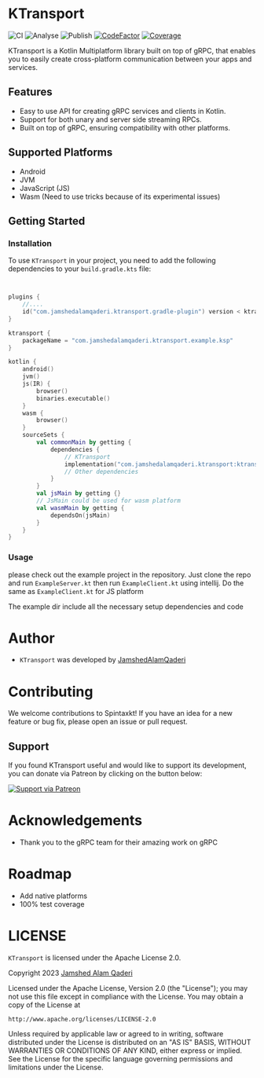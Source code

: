 ﻿# KTransport
 
 ![CI](https://github.com/JamshedAlamQaderi/KTransport/actions/workflows/ci.yml/badge.svg) ![Analyse](https://github.com/JamshedAlamQaderi/KTransport/actions/workflows/analyse.yml/badge.svg) ![Publish](https://github.com/JamshedAlamQaderi/KTransport/actions/workflows/publish.yml/badge.svg) [![CodeFactor](https://www.codefactor.io/repository/github/jamshedalamqaderi/KTransport/badge)](https://www.codefactor.io/repository/github/jamshedalamqaderi/KTransport) [![Coverage](https://codecov.io/gh/JamshedAlamQaderi/KTransport/branch/main/graph/badge.svg?token=AAVO2UQXLP)](https://codecov.io/gh/JamshedAlamQaderi/KTransport)

KTransport is a Kotlin Multiplatform library built on top of gRPC, that enables you to easily create
cross-platform
communication between your apps and services.

## Features

- Easy to use API for creating gRPC services and clients in Kotlin.
- Support for both unary and server side streaming RPCs.
- Built on top of gRPC, ensuring compatibility with other platforms.

## Supported Platforms

- Android
- JVM
- JavaScript (JS)
- Wasm (Need to use tricks because of its experimental issues)

## Getting Started

### Installation

To use `KTransport` in your project, you need to add the following dependencies to
your `build.gradle.kts` file:

```kotlin


plugins {
    //....
    id("com.jamshedalamqaderi.ktransport.gradle-plugin") version < ktransport_version >
}

ktransport {
    packageName = "com.jamshedalamqaderi.ktransport.example.ksp"
}

kotlin {
    android()
    jvm()
    js(IR) {
        browser()
        binaries.executable()
    }
    wasm {
        browser()
    }
    sourceSets {
        val commonMain by getting {
            dependencies {
                // KTransport
                implementation("com.jamshedalamqaderi.ktransport:ktransport:<ktransportVersion>")
                // Other dependencies
            }
        }
        val jsMain by getting {}
        // JsMain could be used for wasm platform
        val wasmMain by getting {
            dependsOn(jsMain)
        }
    }
}
```

### Usage

please check out the example project in the repository. Just clone the repo and
run `ExampleServer.kt` then run `ExampleClient.kt` using intellij. Do the same as `ExampleClient.kt`
for JS platform

The example dir include all the necessary setup dependencies and code

# Author

- `KTransport` was developed
  by [JamshedAlamQaderi](https://github.com/JamshedAlamQaderi/JamshedAlamQaderi)

# Contributing

We welcome contributions to Spintaxkt! If you have an idea for a new feature or bug fix, please open
an issue or pull request.

## Support

If you found KTransport useful and would like to support its development, you can donate via Patreon
by clicking on the button below:

[![Support via Patreon](https://c5.patreon.com/external/logo/become_a_patron_button.png)](https://patreon.com/JamshedAlamQaderi)

# Acknowledgements

- Thank you to the gRPC team for their amazing work on gRPC

# Roadmap

- Add native platforms
- 100% test coverage

# LICENSE

`KTransport` is licensed under the Apache License 2.0.

Copyright 2023 [Jamshed Alam Qaderi](https://github.com/JamshedAlamQaderi/JamshedAlamQaderi)

Licensed under the Apache License, Version 2.0 (the "License");
you may not use this file except in compliance with the License.
You may obtain a copy of the License at

    http://www.apache.org/licenses/LICENSE-2.0

Unless required by applicable law or agreed to in writing, software
distributed under the License is distributed on an "AS IS" BASIS,
WITHOUT WARRANTIES OR CONDITIONS OF ANY KIND, either express or implied.
See the License for the specific language governing permissions and
limitations under the License.
